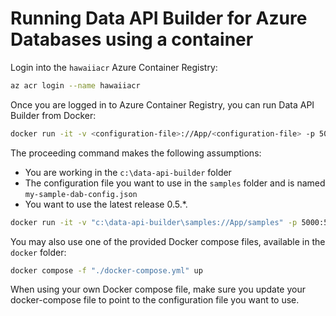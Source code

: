 # Running Data API Builder for Azure Databases using a container

Login into the `hawaiiacr` Azure Container Registry:

```bash
az acr login --name hawaiiacr
```

Once you are logged in to Azure Container Registry, you can run Data API Builder from Docker:

```sh
docker run -it -v <configuration-file>://App/<configuration-file> -p 5000:5000 hawaiiacr.azurecr.io/dab:<tag> --ConfigFileName <configuration-file>
```

The proceeding command makes the following assumptions:

- You are working in the `c:\data-api-builder` folder
- The configuration file you want to use in the `samples` folder and is named `my-sample-dab-config.json`
- You want to use the latest release 0.5.*.

```bash
docker run -it -v "c:\data-api-builder\samples://App/samples" -p 5000:5000 hawaiiacr.azurecr.io/dab:0.5.* --ConfigFileName ./samples/my-sample-dab-config.json
```

You may also use one of the provided Docker compose files, available in the `docker` folder:

```bash
docker compose -f "./docker-compose.yml" up
```

When using your own Docker compose file, make sure you update your docker-compose file to point to the configuration file you want to use.
